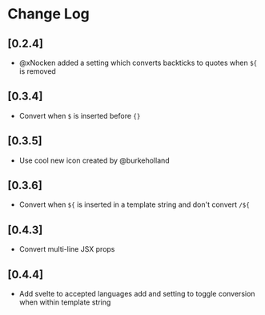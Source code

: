 # Change Log

## [0.2.4]

- @xNocken added a setting which converts backticks to quotes when `${` is removed

## [0.3.4]
- Convert when `$` is inserted before `{}` 

## [0.3.5]
- Use cool new icon created by @burkeholland 

## [0.3.6]
- Convert when `${` is inserted in a template string and don't convert `/${` 

## [0.4.3]
- Convert multi-line JSX props

## [0.4.4]
- Add svelte to accepted languages add and setting to toggle conversion when within template string